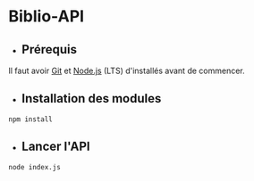 # Biblio-API

- ## Prérequis
Il faut avoir [Git](https://git-scm.com/downloads) et [Node.js](https://nodejs.org/en/download) (LTS) d'installés avant de commencer.

- ## Installation des modules
```
npm install
```

- ## Lancer l'API
```
node index.js
```
